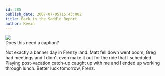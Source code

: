 ```yaml
---
id: 285
publish_date: 2007-07-05T15:43:00Z
title: Back in the Saddle Report
author: Kevin
---
```

![](http://www.badlandsranchandresort.com/photos/dog_horse.jpg)  
Does this need a caption?

Not exactly a banner day in Frenzy land. Matt fell down went boom, Greg had meetings and I didn't even make it out for the ride that I scheduled. Playing post-vacation catch-up caught up with me and I ended up working through lunch. Better luck tomorrow, Frenz.